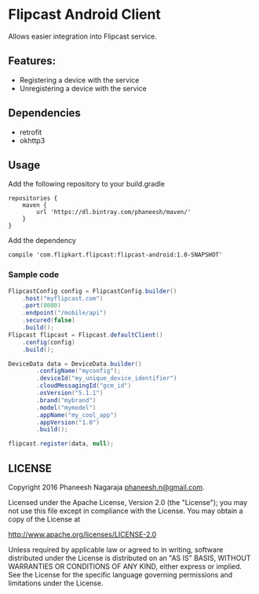 # Flipcast Android Client

Allows easier integration into Flipcast service.

## Features:
* Registering a device with the service
* Unregistering a device with the service

## Dependencies
* retrofit
* okhttp3

## Usage

Add the following repository to your build.gradle

```
repositories {
    maven {
        url 'https://dl.bintray.com/phaneesh/maven/'
    }
}
```

Add the dependency

```
compile 'com.flipkart.flipcast:flipcast-android:1.0-SNAPSHOT'
```

### Sample code
```java
FlipcastConfig config = FlipcastConfig.builder()
    .host("myflipcast.com")
    .port(8080)
    .endpoint("/mobile/api")
    .secured(false)
    .build();
Flipcast flipcast = Flipcast.defaultClient()
    .config(config)
    .build();

DeviceData data = DeviceData.builder()
        .configName("myconfig");
        .deviceId("my_unique_device_identifier")
        .cloudMessagingId("gcm_id")
        .osVersion("5.1.1")
        .brand("mybrand")
        .model("mymodel")
        .appName("my_cool_app")
        .appVersion("1.0")
        .build();

flipcast.register(data, null);
```

LICENSE
-------

Copyright 2016 Phaneesh Nagaraja <phaneesh.n@gmail.com>.

Licensed under the Apache License, Version 2.0 (the "License");
you may not use this file except in compliance with the License.
You may obtain a copy of the License at

http://www.apache.org/licenses/LICENSE-2.0

Unless required by applicable law or agreed to in writing, software
distributed under the License is distributed on an "AS IS" BASIS,
WITHOUT WARRANTIES OR CONDITIONS OF ANY KIND, either express or implied.
See the License for the specific language governing permissions and
limitations under the License.
